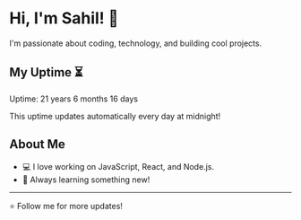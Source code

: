 # Hi, I'm Sahil! 👋

I'm passionate about coding, technology, and building cool projects.

## My Uptime ⏳
Uptime: 21 years 6 months 16 days

This uptime updates automatically every day at midnight!

## About Me
- 💻 I love working on JavaScript, React, and Node.js.
- 🎯 Always learning something new!

---

⭐️ Follow me for more updates!
